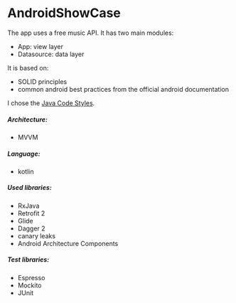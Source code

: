 # AndroidShowCase

The app uses a free music API. It has two main modules:

- App: view layer
- Datasource: data layer

It is based on:

- SOLID principles
- common android best practices from the official android documentation

I chose the [Java Code Styles](https://github.com/square/java-code-styles/).

##### Architecture:

- MVVM

##### Language:

- kotlin

##### Used libraries:

- RxJava
- Retrofit 2
- Glide
- Dagger 2
- canary leaks
- Android Architecture Components

##### Test libraries:

- Espresso
- Mockito
- JUnit


